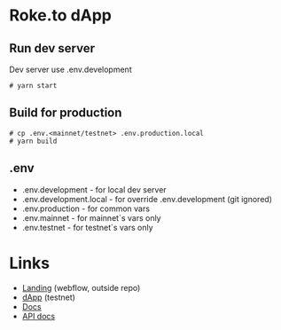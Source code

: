 # Roke.to dApp

## Run dev server
Dev server use .env.development
```$
# yarn start
```
## Build for production

```$
# cp .env.<mainnet/testnet> .env.production.local
# yarn build
```

## .env
* .env.development - for local dev server
* .env.development.local - for override .env.development (git ignored)
* .env.production - for common vars
* .env.mainnet - for mainnet`s vars only
* .env.testnet - for testnet`s vars only

# Links

- [Landing](https://www.roke.to/) (webflow, outside repo)
- [dApp](test.app-v2.roke.to) (testnet)
- [Docs](https://www.notion.so/kikimora-labs/Roketo-2056455fdcf4452f9e690601cc49d7a4)
- [API docs](/streaming/README.md)
